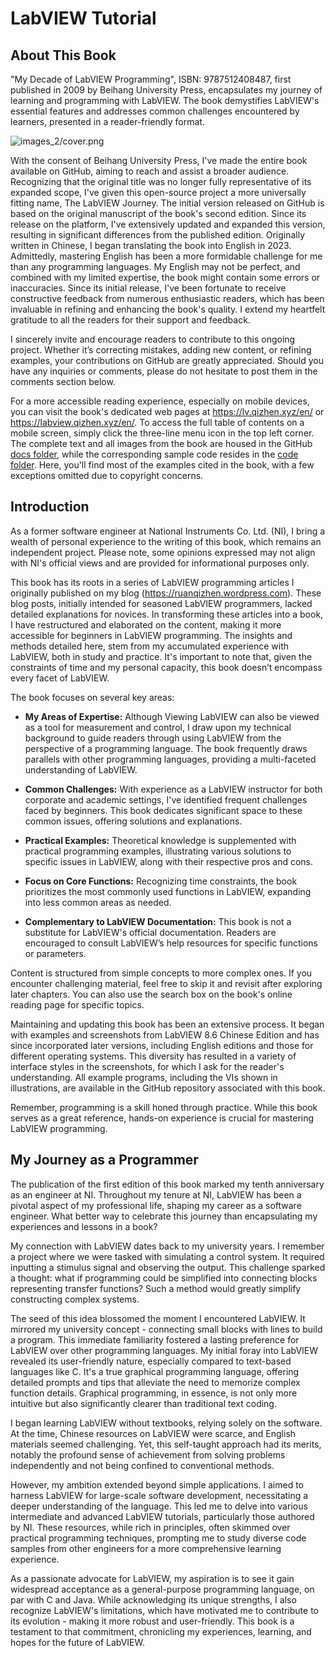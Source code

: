 # LabVIEW Tutorial

## About This Book

"My Decade of LabVIEW Programming", ISBN: 9787512408487, first published in 2009 by Beihang University Press, encapsulates my journey of learning and programming with LabVIEW. The book demystifies LabVIEW's essential features and addresses common challenges encountered by learners, presented in a reader-friendly format.

![images_2/cover.png](../../../../docs/images_2/cover.png "Cover of The Published Book")

With the consent of Beihang University Press, I've made the entire book available on GitHub, aiming to reach and assist a broader audience. Recognizing that the original title was no longer fully representative of its expanded scope, I've given this open-source project a more universally fitting name, The LabVIEW Journey. The initial version released on GitHub is based on the original manuscript of the book's second edition. Since its release on the platform, I've extensively updated and expanded this version, resulting in significant differences from the published edition. Originally written in Chinese, I began translating the book into English in 2023. Admittedly, mastering English has been a more formidable challenge for me than any programming languages. My English may not be perfect, and combined with my limited expertise, the book might contain some errors or inaccuracies. Since its initial release, I've been fortunate to receive constructive feedback from numerous enthusiastic readers, which has been invaluable in refining and enhancing the book's quality. I extend my heartfelt gratitude to all the readers for their support and feedback. 

I sincerely invite and encourage readers to contribute to this ongoing project. Whether it’s correcting mistakes, adding new content, or refining  examples, your contributions on GitHub are greatly appreciated. Should you have any inquiries or comments, please do not hesitate to post them in the comments section below.

For a more accessible reading experience, especially on mobile devices, you can visit the book's dedicated web pages at https://lv.qizhen.xyz/en/ or https://labview.qizhen.xyz/en/. To access the full table of contents on a mobile screen, simply click the three-line menu icon in the top left corner. The complete text and all images from the book are housed in the GitHub [docs folder](https://github.com/ruanqizhen/labview_book/tree/main/docs), while the corresponding sample code resides in the [code folder](https://github.com/ruanqizhen/labview_book/tree/main/code). Here, you'll find most of the examples cited in the book, with a few exceptions omitted due to copyright concerns.


## Introduction

As a former software engineer at National Instruments Co. Ltd. (NI), I bring a wealth of personal experience to the writing of this book, which remains an independent project. Please note, some opinions expressed may not align with NI's official views and are provided for informational purposes only.

This book has its roots in a series of LabVIEW programming articles I originally published on my blog (https://ruanqizhen.wordpress.com). These blog posts, initially intended for seasoned LabVIEW programmers, lacked detailed explanations for novices. In transforming these articles into a book, I have restructured and elaborated on the content, making it more accessible for beginners in LabVIEW programming. The insights and methods detailed here, stem from my accumulated experience with LabVIEW, both in study and practice. It's important to note that, given the constraints of time and my personal capacity, this book doesn’t encompass every facet of LabVIEW.

The book focuses on several key areas:

- **My Areas of Expertise:** Although Viewing LabVIEW can also be viewed as a tool for measurement and control, I draw upon my technical background to guide readers through using LabVIEW from the perspective of a programming language. The book frequently draws parallels with other programming languages, providing a multi-faceted understanding of LabVIEW.

- **Common Challenges:** With experience as a LabVIEW instructor for both corporate and academic settings, I've identified frequent challenges faced by beginners. This book dedicates significant space to these common issues, offering solutions and explanations.

- **Practical Examples:** Theoretical knowledge is supplemented with practical programming examples, illustrating various solutions to specific issues in LabVIEW, along with their respective pros and cons.

- **Focus on Core Functions:** Recognizing time constraints, the book prioritizes the most commonly used functions in LabVIEW, expanding into less common areas as needed.

- **Complementary to LabVIEW Documentation:** This book is not a substitute for LabVIEW's official documentation. Readers are encouraged to consult LabVIEW’s help resources for specific functions or parameters.

Content is structured from simple concepts to more complex ones. If you encounter challenging material, feel free to skip it and revisit after exploring later chapters. You can also use the search box on the book's online reading page for specific topics.

Maintaining and updating this book has been an extensive process. It began with examples and screenshots from LabVIEW 8.6 Chinese Edition and has since incorporated later versions, including English editions and those for different operating systems. This diversity has resulted in a variety of interface styles in the screenshots, for which I ask for the reader's understanding. All example programs, including the VIs shown in illustrations, are available in the GitHub repository associated with this book.

Remember, programming is a skill honed through practice. While this book serves as a great reference, hands-on experience is crucial for mastering LabVIEW programming.

## My Journey as a Programmer

The publication of the first edition of this book marked my tenth anniversary as an engineer at NI. Throughout my tenure at NI, LabVIEW has been a pivotal aspect of my professional life, shaping my career as a software engineer. What better way to celebrate this journey than encapsulating my experiences and lessons in a book?

My connection with LabVIEW dates back to my university years. I remember a project where we were tasked with simulating a control system. It required inputting a stimulus signal and observing the output. This challenge sparked a thought: what if programming could be simplified into connecting blocks representing transfer functions? Such a method would greatly simplify constructing complex systems.

The seed of this idea blossomed the moment I encountered LabVIEW. It mirrored my university concept - connecting small blocks with lines to build a program. This immediate familiarity fostered a lasting preference for LabVIEW over other programming languages. My initial foray into LabVIEW revealed its user-friendly nature, especially compared to text-based languages like C. It's a true graphical programming language, offering detailed prompts and tips that alleviate the need to memorize complex function details. Graphical programming, in essence, is not only more intuitive but also significantly clearer than traditional text coding.

I began learning LabVIEW without textbooks, relying solely on the software. At the time, Chinese resources on LabVIEW were scarce, and English materials seemed challenging. Yet, this self-taught approach had its merits, notably the profound sense of achievement from solving problems independently and not being confined to conventional methods.

However, my ambition extended beyond simple applications. I aimed to harness LabVIEW for large-scale software development, necessitating a deeper understanding of the language. This led me to delve into various intermediate and advanced LabVIEW tutorials, particularly those authored by NI. These resources, while rich in principles, often skimmed over practical programming techniques, prompting me to study diverse code samples from other engineers for a more comprehensive learning experience.

As a passionate advocate for LabVIEW, my aspiration is to see it gain widespread acceptance as a general-purpose programming language, on par with C and Java. While acknowledging its unique strengths, I also recognize LabVIEW's limitations, which have motivated me to contribute to its evolution - making it more robust and user-friendly. This book is a testament to that commitment, chronicling my experiences, learning, and hopes for the future of LabVIEW.

